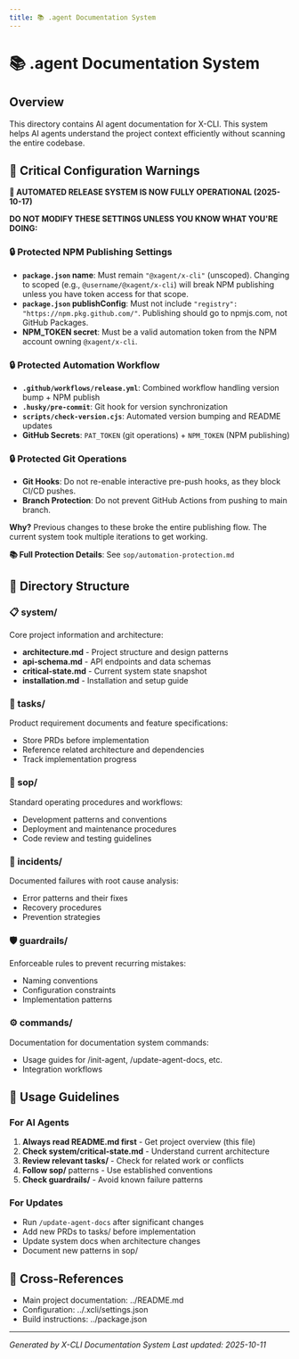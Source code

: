 ```yaml
---
title: 📚 .agent Documentation System
---
```


# 📚 .agent Documentation System

## Overview

This directory contains AI agent documentation for X-CLI. This system helps AI agents understand the project context efficiently without scanning the entire codebase.

## 🚨 Critical Configuration Warnings

**🤖 AUTOMATED RELEASE SYSTEM IS NOW FULLY OPERATIONAL (2025-10-17)**

**DO NOT MODIFY THESE SETTINGS UNLESS YOU KNOW WHAT YOU'RE DOING:**

### 🔒 Protected NPM Publishing Settings

- **`package.json` name**: Must remain `"@xagent/x-cli"` (unscoped). Changing to scoped (e.g., `@username/@xagent/x-cli`) will break NPM publishing unless you have token access for that scope.
- **`package.json` publishConfig**: Must not include `"registry": "https://npm.pkg.github.com/"`. Publishing should go to npmjs.com, not GitHub Packages.
- **NPM_TOKEN secret**: Must be a valid automation token from the NPM account owning `@xagent/x-cli`.

### 🔒 Protected Automation Workflow

- **`.github/workflows/release.yml`**: Combined workflow handling version bump + NPM publish
- **`.husky/pre-commit`**: Git hook for version synchronization
- **`scripts/check-version.cjs`**: Automated version bumping and README updates
- **GitHub Secrets**: `PAT_TOKEN` (git operations) + `NPM_TOKEN` (NPM publishing)

### 🔒 Protected Git Operations

- **Git Hooks**: Do not re-enable interactive pre-push hooks, as they block CI/CD pushes.
- **Branch Protection**: Do not prevent GitHub Actions from pushing to main branch.

**Why?** Previous changes to these broke the entire publishing flow. The current system took multiple iterations to get working.

**📚 Full Protection Details**: See `sop/automation-protection.md`

## 📁 Directory Structure

### 📋 system/

Core project information and architecture:

- **architecture.md** - Project structure and design patterns
- **api-schema.md** - API endpoints and data schemas
- **critical-state.md** - Current system state snapshot
- **installation.md** - Installation and setup guide

### 📝 tasks/

Product requirement documents and feature specifications:

- Store PRDs before implementation
- Reference related architecture and dependencies
- Track implementation progress

### 📖 sop/

Standard operating procedures and workflows:

- Development patterns and conventions
- Deployment and maintenance procedures
- Code review and testing guidelines

### 🚨 incidents/

Documented failures with root cause analysis:

- Error patterns and their fixes
- Recovery procedures
- Prevention strategies

### 🛡️ guardrails/

Enforceable rules to prevent recurring mistakes:

- Naming conventions
- Configuration constraints
- Implementation patterns

### ⚙️ commands/

Documentation for documentation system commands:

- Usage guides for /init-agent, /update-agent-docs, etc.
- Integration workflows

## 🎯 Usage Guidelines

### For AI Agents

1. **Always read README.md first** - Get project overview (this file)
2. **Check system/critical-state.md** - Understand current architecture
3. **Review relevant tasks/** - Check for related work or conflicts
4. **Follow sop/** patterns - Use established conventions
5. **Check guardrails/** - Avoid known failure patterns

### For Updates

- Run `/update-agent-docs` after significant changes
- Add new PRDs to tasks/ before implementation
- Update system docs when architecture changes
- Document new patterns in sop/

## 🔗 Cross-References

- Main project documentation: ../README.md
- Configuration: ../.xcli/settings.json
- Build instructions: ../package.json

---

_Generated by X-CLI Documentation System_
_Last updated: 2025-10-11_
